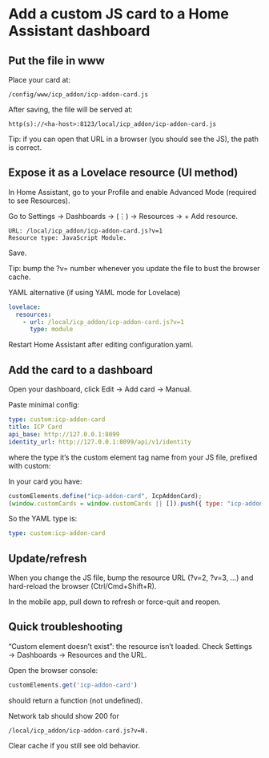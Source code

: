 # Add a custom JS card to a Home Assistant dashboard

## Put the file in www

Place your card at:
```
/config/www/icp_addon/icp-addon-card.js
```

After saving, the file will be served at:
```
http(s)://<ha-host>:8123/local/icp_addon/icp-addon-card.js
```

Tip: if you can open that URL in a browser (you should see the JS), the path is correct.

## Expose it as a Lovelace resource (UI method)

In Home Assistant, go to your Profile and enable Advanced Mode (required to see Resources).

Go to Settings → Dashboards → (⋮) → Resources → + Add resource.
```
URL: /local/icp_addon/icp-addon-card.js?v=1
Resource type: JavaScript Module.
```
Save.

Tip: bump the ?v= number whenever you update the file to bust the browser cache.

YAML alternative (if using YAML mode for Lovelace)
```yaml
lovelace:
  resources:
    - url: /local/icp_addon/icp-addon-card.js?v=1
      type: module
```

Restart Home Assistant after editing configuration.yaml.

## Add the card to a dashboard

Open your dashboard, click Edit → Add card → Manual.

Paste minimal config:
```yaml
type: custom:icp-addon-card
title: ICP Card
api_base: http://127.0.0.1:8099
identity_url: http://127.0.0.1:8099/api/v1/identity
```

where the type it’s the custom element tag name from your JS file, prefixed with custom:

In your card you have:
```javascript
customElements.define("icp-addon-card", IcpAddonCard);
(window.customCards = window.customCards || []).push({ type: "icp-addon-card", ... });
```

So the YAML type is:
``` yaml
type: custom:icp-addon-card
```

## Update/refresh

When you change the JS file, bump the resource URL (?v=2, ?v=3, …) and hard-reload the browser (Ctrl/Cmd+Shift+R).

In the mobile app, pull down to refresh or force-quit and reopen.

## Quick troubleshooting

“Custom element doesn’t exist”: the resource isn’t loaded. Check Settings → Dashboards → Resources and the URL.

Open the browser console:
```javascript
customElements.get('icp-addon-card') 
```
should return a function (not undefined).

Network tab should show 200 for 
```
/local/icp_addon/icp-addon-card.js?v=N.
```
Clear cache if you still see old behavior.